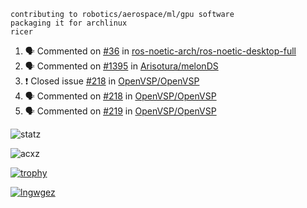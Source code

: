 ```
contributing to robotics/aerospace/ml/gpu software
packaging it for archlinux
ricer
```

<!--START_SECTION:activity-->
1. 🗣 Commented on [#36](https://github.com/ros-noetic-arch/ros-noetic-desktop-full/issues/36) in [ros-noetic-arch/ros-noetic-desktop-full](https://github.com/ros-noetic-arch/ros-noetic-desktop-full)
2. 🗣 Commented on [#1395](https://github.com/Arisotura/melonDS/issues/1395) in [Arisotura/melonDS](https://github.com/Arisotura/melonDS)
3. ❗️ Closed issue [#218](https://github.com/OpenVSP/OpenVSP/issues/218) in [OpenVSP/OpenVSP](https://github.com/OpenVSP/OpenVSP)
4. 🗣 Commented on [#218](https://github.com/OpenVSP/OpenVSP/issues/218) in [OpenVSP/OpenVSP](https://github.com/OpenVSP/OpenVSP)
5. 🗣 Commented on [#219](https://github.com/OpenVSP/OpenVSP/issues/219) in [OpenVSP/OpenVSP](https://github.com/OpenVSP/OpenVSP)
<!--END_SECTION:activity-->


![statz](https://github-readme-stats.vercel.app/api?username=acxz&include_all_commits=true&show_icons=true)

<p><img align="center" src="https://github-readme-streak-stats.herokuapp.com/?user=acxz&" alt="acxz" /></p>

[![trophy](https://github-profile-trophy.vercel.app/?username=acxz)](https://github.com/ryo-ma/github-profile-trophy)

[![lngwgez](https://github-readme-stats.vercel.app/api/top-langs/?username=acxz&layout=compact)](https://github.com/acxz/github-readme-stats)

